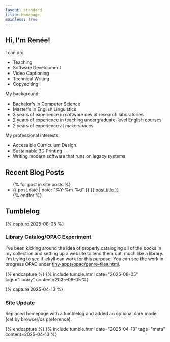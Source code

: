 ```yaml
---
layout: standard
title: Homepage
mainless: true
---
```

<main markdown="1">

## Hi, I'm Renée!
<p>I can do:</p>
<ul>
<li>Teaching</li>
<li>Software Development</li>
<li>Video Captioning</li>
<li>Technical Writing</li>
<li>Copyediting</li>
</ul>
<p>My background:</p>
<ul>
<li>Bachelor's in Computer Science</li>
<li>Master's in English Linguistics</li>
<li>3 years of experience in software dev at research laboratories</li>
<li>2 years of experience in teaching undergraduate-level English courses</li>
<li>2 years of experience at makerspaces</li>
</ul>
<p>My professional interests:</p>
<ul>
<li>Accessible Curriculum Design</li>
<li>Sustainable 3D Printing</li>
<li>Writing modern software that runs on legacy systems</li>
</ul>

<!--<a href="/about/">Read Longer About Page Here</a>-->
</main>
<aside class="hr-above">
<h2>Recent Blog Posts</h2>
<ul>
{% for post in site.posts %}
<li><time datetime="{{ post.date }}">{{ post.date | date: "%Y-%m-%d" }}</time>&nbsp;<a href="{{ post.url | prepend: site.baseurl }}">{{ post.title }}</a></li>
{% endfor %}
</ul>
</aside>
<aside class="hr-above" markdown="1">

## Tumblelog

{% capture 2025-08-05 %}
### Library Catalog/OPAC Experiment
I've been kicking around the idea of properly cataloging all of the books in my collection and setting up a website to lend them out, much like a library.  I'm trying to see if jekyll can work for this purpose.  You can see the work in progress OPAC under [tiny-apps/opac/genre-tiles.html](/tiny-apps/opac/genre-tiles.html).

{% endcapture %}
{% include tumble.html date="2025-08-05" tags="library" content=2025-08-05 %}

{% capture 2025-04-13 %}
### Site Update
Replaced homepage with a tumblelog and added an optional dark mode (set by browser/os preference).

{% endcapture %}
{% include tumble.html date="2025-04-13" tags="meta" content=2025-04-13 %}


<!-- [Older Posts &rarr;](/tumble_archive.html) -->
</aside>
